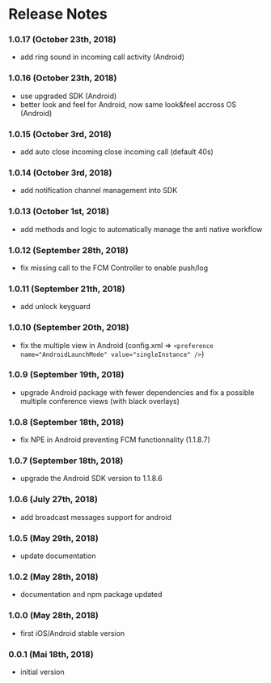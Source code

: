 # Release Notes

### 1.0.17 (October 23th, 2018)
  - add ring sound in incoming call activity (Android)

### 1.0.16 (October 23th, 2018)
  - use upgraded SDK (Android)
  - better look and feel for Android, now same look&feel accross OS (Android)

### 1.0.15 (October 3rd, 2018)
  - add auto close incoming close incoming call (default 40s)

### 1.0.14 (October 3rd, 2018)
  - add notification channel management into SDK

### 1.0.13 (October 1st, 2018)
  - add methods and logic to automatically manage the anti native workflow

### 1.0.12 (September 28th, 2018)
  - fix missing call to the FCM Controller to enable push/log

### 1.0.11 (September 21th, 2018)
  - add unlock keyguard

### 1.0.10 (September 20th, 2018)
  - fix the multiple view in Android (config.xml => `<preference name="AndroidLaunchMode" value="singleInstance" />`)

### 1.0.9 (September 19th, 2018)
  - upgrade Android package with fewer dependencies and fix a possible multiple conference views (with black overlays)

### 1.0.8 (September 18th, 2018)
  - fix NPE in Android preventing FCM functionnality (1.1.8.7)

### 1.0.7 (September 18th, 2018)
  - upgrade the Android SDK version to 1.1.8.6

### 1.0.6 (July 27th, 2018)
  - add broadcast messages support for android

### 1.0.5 (May 29th, 2018)
  - update documentation

### 1.0.2 (May 28th, 2018)
  - documentation and npm package updated

### 1.0.0 (May 28th, 2018)
  - first iOS/Android stable version

### 0.0.1 (Mai 18th, 2018)
  - initial version
